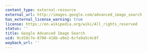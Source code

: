 ```yaml
---
content_type: external-resource
external_url: http://images.google.com/advanced_image_search
has_external_license_warning: true
license: https://en.wikipedia.org/wiki/All_rights_reserved
status: ''
title: Google Advanced Image Search
uid: 9cd18c7e-8708-418b-a9e2-6cfa9a5c4c8f
wayback_url: ''
---
```

